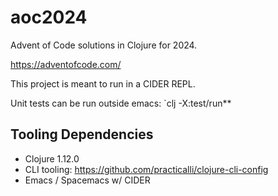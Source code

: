 # aoc2024

Advent of Code solutions in Clojure for 2024.

https://adventofcode.com/


This project is meant to run in a CIDER REPL.

Unit tests can be run outside emacs: `clj -X:test/run**

## Tooling Dependencies

* Clojure 1.12.0
* CLI tooling: https://github.com/practicalli/clojure-cli-config
* Emacs / Spacemacs w/ CIDER

